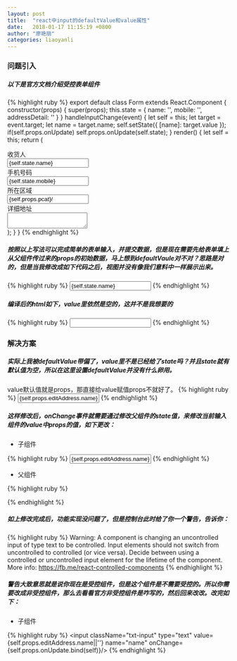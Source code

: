 ```yaml
---
layout: post
title:  "react中input的defaultValue和value属性"
date:   2018-01-17 11:15:19 +0800
author: "廖艳丽"
categories: liaoyanli
---
```

### 问题引入
##### 以下是官方文档介绍受控表单组件
{% highlight ruby %}
export default class Form extends React.Component {
	constructor(props) {
	    super(props);
	    this.state = {
            name: '',
            mobile: '',
            addressDetail: ''
        }
    }
    handleInputChange(event) {
        let self = this;
        let target = event.target;
        let name = target.name;
        self.setState({
            [name]: target.value
        });
        if(self.props.onUpdate) self.props.onUpdate(self.state);
    }
   	render() {
        let self = this;
     	return (
            <div className="form-input">
                <div className="input-item">
                    <div className="input-label">收货人</div>
                    <div className="input-con">
                        <div className="input-wrap"><input className="txt-input" type="text" name="name" value={self.state.name}  onChange={self.handleInputChange.bind(self)}/><i className="i-del"></i></div>
                    </div>
                </div>
                <div className="input-item">
                    <div className="input-label">手机号码</div>
                    <div className="input-con">
                        <input className="txt-input" type="text" value={self.state.mobile} name="mobile" onChange={self.handleInputChange.bind(self)}/>
                    </div>
                </div>
                <div className="input-item">
                    <div className="input-label">所在区域</div>
                    <div className="input-con">
                        <input className="txt-input" type="text" value={self.props.pcat}/>
                        <a href="javascript:void(0)" className="sel-addr" onClick={this.props.onInputArea.bind(this)}></a>
                    </div>
                </div>
                <div className="input-item">
                    <div className="input-label">详细地址</div>
                    <div className="input-con">
                        <textarea className="txt-textarea" value={self.state.addressDetail} name="addressDetail" onChange={self.handleInputChange.bind(self)}></textarea>
                    </div>
                </div>
            </div>
     	);
  	}
}
{% endhighlight %}

##### 按照以上写法可以完成简单的表单输入，并提交数据，但是现在需要先给表单填上从父组件传过来的props的初始数据，马上想到defaultVaule对不对？思路是对的，但是当我修改成如下代码之后，视图并没有像我们意料中一样展示出来。
{% highlight ruby %}
<input className="txt-input" type="text" defaultValue={self.props.editAddress.name} value={self.state.name} name="name" onChange={self.handleInputChange.bind(self)}/>
{% endhighlight %}
##### 编译后的html如下，value里依然是空的，这并不是我想要的
{% highlight ruby %}
<input type="text" class="txt-input" value="" name="name">
{% endhighlight %}


### 解决方案
##### 实际上我被defaultValue带偏了，value里不是已经给了state吗？并且state就有默认值为空，所以在这里设置defaultValue并没有什么卵用。
value默认值就是props，那直接给value赋值props不就好了。
{% highlight ruby %}
<input className="txt-input" type="text" value={self.props.editAddress.name} name="name" onChange={self.handleInputChange.bind(self)}/>
{% endhighlight %}
##### 这样修改后，onChange事件就需要通过修改父组件的state值，来修改当前输入组件的value中props的值，如下更改：

- 子组件

{% highlight ruby %}
<input className="txt-input" type="text" value={self.props.editAddress.name} name="name" onChange={self.props.onUpdate.bind(self)}/>
{% endhighlight %}

- 父组件

{% highlight ruby %}
<Form onUpdate={self.updateAddress.bind(self)} pcat={self.state.pcat} onInputArea={self.openArea.bind(self)} editAddress={self.state.submitParams}/>
{% endhighlight %}

##### 如上修改完成后，功能实现没问题了，但是控制台此时给了你一个警告，告诉你：
{% highlight ruby %}
Warning: A component is changing an uncontrolled input of type text to be controlled. Input elements should not switch from uncontrolled to controlled (or vice versa). Decide between using a controlled or uncontrolled input element for the lifetime of the component. More info: https://fb.me/react-controlled-components
{% endhighlight %}

##### 警告大致意思就是说你现在是受控组件，但是这个组件是不需要受控的。所以你需要改成非受控组件，那么去看看官方非受控组件是咋写的，然后回来改改。改完如下：

- 子组件

{% highlight ruby %}
<input className="txt-input" type="text" value={self.props.editAddress.name||''} name="name" onChange={self.props.onUpdate.bind(self)}/>
{% endhighlight %}
